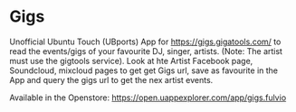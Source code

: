 # Gigs

Unofficial Ubuntu Touch (UBports) App for https://gigs.gigatools.com/ to read the events/gigs of your favourite DJ, singer, artists. (Note: The artist must use the gigtools service).
Look at hte Artist Facebook page, Soundcloud, mixcloud pages to get get Gigs url, save as favourite in the App
and query the gigs url to get the nex artist events.

Available in the Openstore: https://open.uappexplorer.com/app/gigs.fulvio
